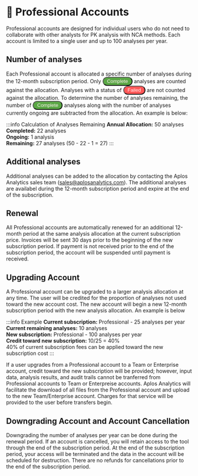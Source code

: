 # 🎩 Professional Accounts
Professional accounts are designed for individual users who do not need to collaborate with other analysts for PK analysis with NCA methods. Each account is limited to a single user and up to 100 analyses per year. 

## Number of analyses
Each Professional account is allocated a specific number of analyses during the 12-month subscription period. Only <button style="background-color: #5AA745; color: #fff1f2; border-radius: 12px; padding: 2.5px 10px;" name="button">Complete</button> analyses are counted against the allocation. Analyses with a status of <button style="background-color: #ff5757; color: #fff1f2; border-radius: 12px; padding: 2.5px 10px;" name="button">Failed</button> are not counted against the allocation. To determine the number of analyses remaining, the number of <button style="background-color: #5AA745; color: #fff1f2; border-radius: 12px; padding: 2.5px 10px;" name="button">Complete</button> analyses along with the number of analyses currently ongoing are subtracted from the allocation. An example is below:

:::info Calculation of Analyses Remaining
**Annual Allocation:** 50 analyses\
**Completed:** 22 analyses\
**Ongoing:** 1 analysis\
**Remaining:** 27 analyses (50 - 22 - 1 = 27)
:::

## Additional analyses
Additional analyses can be added to the allocation by contacting the Aplos Analytics sales team (<sales@aplosanalytics.com>). The additional analyses are availabel during the 12-month subscription period and expire at the end of the subscription. 

## Renewal
All Professional accounts are automatically renewed for an additional 12-month period at the same analysis allocation at the current subscription price. Invoices will be sent 30 days prior to the beginning of the new subscription period. If payment is not received prior to the end of the subscription period, the account will be suspended until payment is received.

## Upgrading Account
A Professional account can be upgraded to a larger analysis allocation at any time. The user will be credited for the proportion of analyses not used toward the new account cost. The new account will begin a new 12-month subscription period with the new analysis allocation. An example is below

:::info Example
**Current subscription:** Professional - 25 analyses per year\
**Current remaining analyses:** 10 analyses\
**New subscription:** Professional - 100 analyses per year\
**Credit toward new subscription:** 10/25 = 40%\
40% of current subscription fees can be applied toward the new subscription cost
:::

If a user upgrades from a Professional account to a Team or Enterprise account, credit toward the new subscription will be provided; however, input data, analysis results, and audit trails cannot be tranferred from Professional accounts to Team or Enterpreise accounts. Aplos Analytics will facilitate the download of all files from the Professional account and upload to the new Team/Enterprise account. Charges for that service will be provided to the user before transfers begin.

## Downgrading Account and Account Cancellation
Downgrading the number of analyses per year can be done during the renewal period. If an account is cancelled, you will retain access to the tool through the end of the subscription period. At the end of the subscription period, your access will be terminated and the data in the account will be scheduled for destruction. There are no refunds for cancellations prior to the end of the subscription period.
